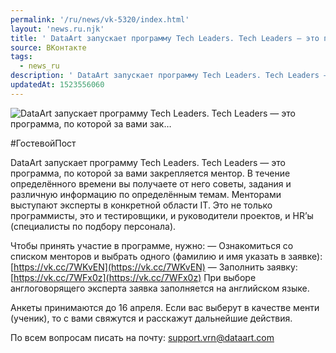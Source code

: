 ```yaml
---
permalink: '/ru/news/vk-5320/index.html'
layout: 'news.ru.njk'
title: ' DataArt запускает программу Tech Leaders. Tech Leaders — это программа, по которой за вами зак…'
source: ВКонтакте
tags:
  - news_ru
description: ' DataArt запускает программу Tech Leaders. Tech Leaders — это программа, по которой за вами зак…'
updatedAt: 1523556060
---
```

![ DataArt запускает программу Tech Leaders. Tech Leaders — это программа, по которой за вами зак…](https://sun9-67.userapi.com/impf/c840427/v840427279/71323/iUbed0-biE0.jpg?size=824x549&quality=96&proxy=1&sign=0aa18dd34c551ffec7c91f8644336725&c_uniq_tag=AsJHS2ImznjXczXTJLwWEAFCXBpHN9ki59Btw0V8dY8&type=album)

#ГостевойПост

DataArt запускает программу Tech Leaders. Tech Leaders — это программа, по которой за вами закрепляется ментор. В течение определённого времени вы получаете от него советы, задания и различную информацию по определённым темам. Менторами выступают эксперты в конкретной области IT. Это не только программисты, это и тестировщики, и руководители проектов, и HR’ы (специалисты по подбору персонала).

Чтобы принять участие в программе, нужно:
— Ознакомиться со списком менторов и выбрать одного (фамилию и имя указать в заявке): [https://vk.cc/7WKvEN](https://vk.cc/7WKvEN)
— Заполнить заявку: [https://vk.cc/7WFx0z](https://vk.cc/7WFx0z)
При выборе англоговорящего эксперта заявка заполняется на английском языке.

Анкеты принимаются до 16 апреля. Если вас выберут в качестве менти (ученик), то с вами свяжутся и расскажут дальнейшие действия.

По всем вопросам писать на почту: support.vrn@dataart.com
